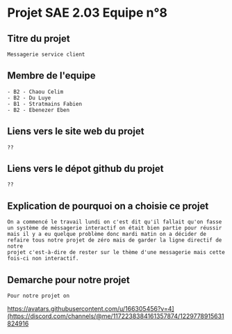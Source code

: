 # Projet SAE 2.03 Equipe n°8

## Titre du projet

```
Messagerie service client
```

## Membre de l'equipe

```
- B2 - Chaou Celim
- B2 - Du Luye
- B1 - Stratmains Fabien
- B2 - Ebenezer Eben
```

## Liens vers le site web du projet

```
??
```

## Liens vers le dépot github du projet

```
??
```
## Explication de pourquoi on a choisie ce projet

```
On a commencé le travail lundi on c'est dit qu'il fallait qu'on fasse un système de méssagerie interactif on était bien partie pour réussir
mais il y a eu quelque problème donc mardi matin on a décider de refaire tous notre projet de zéro mais de garder la ligne directif de notre
projet c'est-à-dire de rester sur le thème d'une messagerie mais cette fois-ci non interactif.
```

## Demarche pour notre projet

```
Pour notre projet on
```

https://avatars.githubusercontent.com/u/166305456?v=4](https://discord.com/channels/@me/1172238384161357874/1229778915631824916

